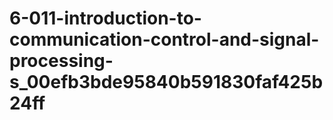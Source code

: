 # 6-011-introduction-to-communication-control-and-signal-processing-s_00efb3bde95840b591830faf425b24ff